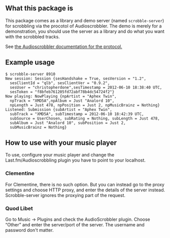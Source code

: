 ## What this package is

This package comes as a library and demo server (named
`scrobble-server`) for scrobbling via the procotol of
Audioscrobbler. The demo is merely for a demonstration, you should use
the server as a library and do what you want with the scrobbled
tracks.

See [the Audioscrobbler documentation for the
protocol.](http://www.audioscrobbler.net/development/protocol/)

## Example usage

    $ scrobble-server 8910
    New session: Session {sesHandshake = True, sesVersion = "1.2",
      sesClientId = "qlb", sesClientVer = "0.9.2",
      sesUser = "christopherdone",sesTimestamp = 2012-06-10 18:38:40 UTC,
      sesToken = "f8bfeb761205fd72abf78b4dc54724f2"}
    Now playing: NowPlaying {npArtist = "Aphex Twin",
      npTrack = "XMD5A",npAlbum = Just "Analord 10",
      npLength = Just 478, npPosition = Just 2, npMusicBrainz = Nothing}
    Listened: Submission {subArtist = "Aphex Twin",
      subTrack = "XMD5A", subTimestamp = 2012-06-10 18:42:39 UTC,
      subSource = UserChosen, subRating = Nothing, subLength = Just 478,
      subAlbum = Just "Analord 10", subPosition = Just 2,
      subMusicBrainz = Nothing}

## How to use with your music player

To use, configure your music player and change the
Last.fm/Audioscrobbling plugin you have to point to your localhost.

### Clementine

For Clementine, there is no such option. But you can instead go to the
proxy settings and choose HTTP proxy, and enter the details of the
server instead. Scrobble-server ignores the proxying part of the
request.

### Quod Libet

Go to Music → Plugins and check the AudioScrobbler plugin. Choose
“Other” and enter the server/port of the server. The username and
password don't matter.
